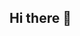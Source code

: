 ## Hi there 👋

<!--
**hc0391/hc0391** is a ✨ _special_ ✨ repository because its `README.md` (this file) appears on your GitHub profile.

Here are some ideas to get you started:

- 🔭 I’m currently working on ...2077
- 🌱 I’m currently learning ...2077
- 👯 I’m looking to collaborate on ...2077
- 🤔 I’m looking for help with ...2077
- 💬 Ask me about ...2077
- 📫 How to reach me: ...2077
- 😄 Pronouns: ...2077
- ⚡ Fun fact: ...2077 ?
-->
